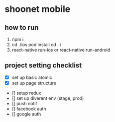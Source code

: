 # shoonet mobile

## how to run
1. npm i 
2. cd ./ios pod install cd ../
3. react-native run-ios or  react-native run-android



## project setting checklist
- [x] set up basic atomic
- [x] set up page structure
- [] setup redux
- [] set up diverent env (stage, prod)
- [] push notif
- [] facebook auth
- [] google auth
